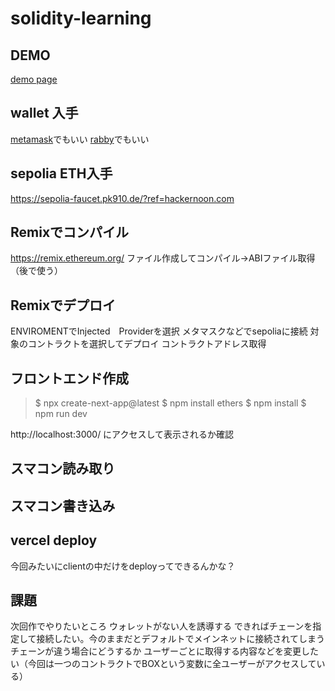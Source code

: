 # solidity-learning

## DEMO
[demo page](https://first-dapp-eosin.vercel.app/)

## wallet 入手
[metamask](https://chrome.google.com/webstore/detail/nkbihfbeogaeaoehlefnkodbefgpgknn)でもいい
[rabby](https://chrome.google.com/webstore/detail/acmacodkjbdgmoleebolmdjonilkdbch)でもいい

## sepolia ETH入手
https://sepolia-faucet.pk910.de/?ref=hackernoon.com

## Remixでコンパイル
https://remix.ethereum.org/
ファイル作成してコンパイル→ABIファイル取得
（後で使う）

## Remixでデプロイ
ENVIROMENTでInjected　Providerを選択
メタマスクなどでsepoliaに接続
対象のコントラクトを選択してデプロイ
コントラクトアドレス取得

## フロントエンド作成
>$ npx create-next-app@latest
>$ npm install ethers
>$ npm install
>$ npm run dev

http://localhost:3000/ にアクセスして表示されるか確認

## スマコン読み取り

## スマコン書き込み


## vercel deploy
今回みたいにclientの中だけをdeployってできるんかな？

## 課題
次回作でやりたいところ
ウォレットがない人を誘導する
できればチェーンを指定して接続したい。今のままだとデフォルトでメインネットに接続されてしまう
チェーンが違う場合にどうするか
ユーザーごとに取得する内容などを変更したい（今回は一つのコントラクトでBOXという変数に全ユーザーがアクセスしている）

